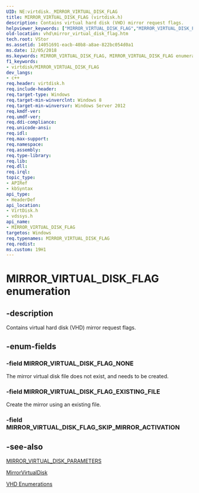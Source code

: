 ```yaml
---
UID: NE:virtdisk._MIRROR_VIRTUAL_DISK_FLAG
title: MIRROR_VIRTUAL_DISK_FLAG (virtdisk.h)
description: Contains virtual hard disk (VHD) mirror request flags.
helpviewer_keywords: ["MIRROR_VIRTUAL_DISK_FLAG","MIRROR_VIRTUAL_DISK_FLAG enumeration [VHD]","MIRROR_VIRTUAL_DISK_FLAG_EXISTING_FILE","MIRROR_VIRTUAL_DISK_FLAG_NONE","vdssys/MIRROR_VIRTUAL_DISK_FLAG","vdssys/MIRROR_VIRTUAL_DISK_FLAG_EXISTING_FILE","vdssys/MIRROR_VIRTUAL_DISK_FLAG_NONE","vhd.mirror_virtual_disk_flag","virtdisk/MIRROR_VIRTUAL_DISK_FLAG","virtdisk/MIRROR_VIRTUAL_DISK_FLAG_EXISTING_FILE","virtdisk/MIRROR_VIRTUAL_DISK_FLAG_NONE"]
old-location: vhd\mirror_virtual_disk_flag.htm
tech.root: VStor
ms.assetid: 14051691-eacb-40b8-a8ae-822bc054d0a1
ms.date: 12/05/2018
ms.keywords: MIRROR_VIRTUAL_DISK_FLAG, MIRROR_VIRTUAL_DISK_FLAG enumeration [VHD], MIRROR_VIRTUAL_DISK_FLAG_EXISTING_FILE, MIRROR_VIRTUAL_DISK_FLAG_NONE, vdssys/MIRROR_VIRTUAL_DISK_FLAG, vdssys/MIRROR_VIRTUAL_DISK_FLAG_EXISTING_FILE, vdssys/MIRROR_VIRTUAL_DISK_FLAG_NONE, vhd.mirror_virtual_disk_flag, virtdisk/MIRROR_VIRTUAL_DISK_FLAG, virtdisk/MIRROR_VIRTUAL_DISK_FLAG_EXISTING_FILE, virtdisk/MIRROR_VIRTUAL_DISK_FLAG_NONE
f1_keywords:
- virtdisk/MIRROR_VIRTUAL_DISK_FLAG
dev_langs:
- c++
req.header: virtdisk.h
req.include-header: 
req.target-type: Windows
req.target-min-winverclnt: Windows 8
req.target-min-winversvr: Windows Server 2012
req.kmdf-ver: 
req.umdf-ver: 
req.ddi-compliance: 
req.unicode-ansi: 
req.idl: 
req.max-support: 
req.namespace: 
req.assembly: 
req.type-library: 
req.lib: 
req.dll: 
req.irql: 
topic_type:
- APIRef
- kbSyntax
api_type:
- HeaderDef
api_location:
- VirtDisk.h
- vdssys.h
api_name:
- MIRROR_VIRTUAL_DISK_FLAG
targetos: Windows
req.typenames: MIRROR_VIRTUAL_DISK_FLAG
req.redist: 
ms.custom: 19H1
---
```


# MIRROR_VIRTUAL_DISK_FLAG enumeration


## -description


Contains virtual hard disk (VHD) mirror request flags.


## -enum-fields




### -field MIRROR_VIRTUAL_DISK_FLAG_NONE

The mirror virtual disk file does not exist, and needs to be created.


### -field MIRROR_VIRTUAL_DISK_FLAG_EXISTING_FILE

Create the mirror using an existing file.


### -field MIRROR_VIRTUAL_DISK_FLAG_SKIP_MIRROR_ACTIVATION




## -see-also




<a href="/windows/win32/api/virtdisk/ns-virtdisk-mirror_virtual_disk_parameters">MIRROR_VIRTUAL_DISK_PARAMETERS</a>



<a href="/windows/win32/api/virtdisk/nf-virtdisk-breakmirrorvirtualdisk">MirrorVirtualDisk</a>



<a href="https://docs.microsoft.com/previous-versions/windows/desktop/legacy/dd323698(v=vs.85)">VHD Enumerations</a>
 

 

